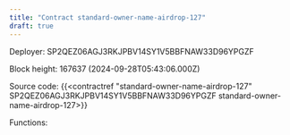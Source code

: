 ```yaml
---
title: "Contract standard-owner-name-airdrop-127"
draft: true
---
```

Deployer: SP2QEZ06AGJ3RKJPBV14SY1V5BBFNAW33D96YPGZF


 



Block height: 167637 (2024-09-28T05:43:06.000Z)

Source code: {{<contractref "standard-owner-name-airdrop-127" SP2QEZ06AGJ3RKJPBV14SY1V5BBFNAW33D96YPGZF standard-owner-name-airdrop-127>}}

Functions:


